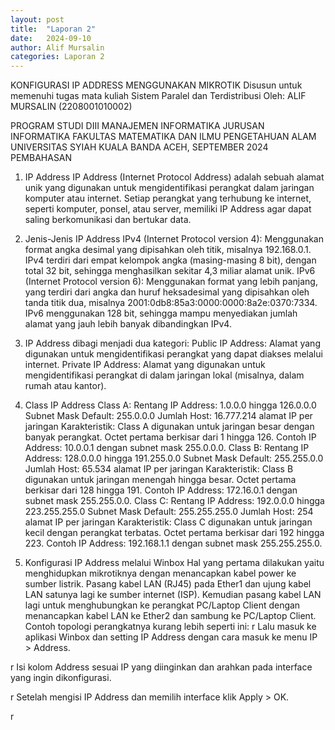 ```yaml
---
layout: post
title:  "Laporan 2"
date:   2024-09-10
author: Alif Mursalin
categories: Laporan 2
---
```

KONFIGURASI IP ADDRESS MENGGUNAKAN MIKROTIK
Disusun untuk memenuhi tugas mata kuliah
Sistem Paralel dan Terdistribusi
Oleh:
ALIF MURSALIN
(2208001010002)

PROGRAM STUDI DIII MANAJEMEN INFORMATIKA
JURUSAN INFORMATIKA
FAKULTAS MATEMATIKA DAN ILMU PENGETAHUAN ALAM
UNIVERSITAS SYIAH KUALA
BANDA ACEH, SEPTEMBER 2024
PEMBAHASAN
1. IP Address
IP Address (Internet Protocol Address) adalah sebuah alamat unik yang digunakan untuk mengidentifikasi perangkat dalam jaringan komputer atau internet. Setiap perangkat yang terhubung ke internet, seperti komputer, ponsel, atau server, memiliki IP Address agar dapat saling berkomunikasi dan bertukar data.

2. Jenis-Jenis IP Address
IPv4 (Internet Protocol version 4): Menggunakan format angka desimal yang dipisahkan oleh titik, misalnya 192.168.0.1. IPv4 terdiri dari empat kelompok angka (masing-masing 8 bit), dengan total 32 bit, sehingga menghasilkan sekitar 4,3 miliar alamat unik.
IPv6 (Internet Protocol version 6): Menggunakan format yang lebih panjang, yang terdiri dari angka dan huruf heksadesimal yang dipisahkan oleh tanda titik dua, misalnya 2001:0db8:85a3:0000:0000:8a2e:0370:7334. IPv6 menggunakan 128 bit, sehingga mampu menyediakan jumlah alamat yang jauh lebih banyak dibandingkan IPv4.
3. IP Address dibagi menjadi dua kategori:
Public IP Address: Alamat yang digunakan untuk mengidentifikasi perangkat yang dapat diakses melalui internet.
Private IP Address: Alamat yang digunakan untuk mengidentifikasi perangkat di dalam jaringan lokal (misalnya, dalam rumah atau kantor).
4. Class IP Address
Class A:
Rentang IP Address: 1.0.0.0 hingga 126.0.0.0
Subnet Mask Default: 255.0.0.0
Jumlah Host: 16.777.214 alamat IP per jaringan
Karakteristik: Class A digunakan untuk jaringan besar dengan banyak perangkat. Octet pertama berkisar dari 1 hingga 126.
Contoh IP Address: 10.0.0.1 dengan subnet mask 255.0.0.0.
Class B:
Rentang IP Address: 128.0.0.0 hingga 191.255.0.0
Subnet Mask Default: 255.255.0.0
Jumlah Host: 65.534 alamat IP per jaringan
Karakteristik: Class B digunakan untuk jaringan menengah hingga besar. Octet pertama berkisar dari 128 hingga 191.
Contoh IP Address: 172.16.0.1 dengan subnet mask 255.255.0.0.
Class C:
Rentang IP Address: 192.0.0.0 hingga 223.255.255.0
Subnet Mask Default: 255.255.255.0
Jumlah Host: 254 alamat IP per jaringan
Karakteristik: Class C digunakan untuk jaringan kecil dengan perangkat terbatas. Octet pertama berkisar dari 192 hingga 223.
Contoh IP Address: 192.168.1.1 dengan subnet mask 255.255.255.0.
5. Konfigurasi IP Address melalui Winbox
Hal yang pertama dilakukan yaitu menghidupkan mikrotiknya dengan menancapkan kabel power ke sumber listrik.
Pasang kabel LAN (RJ45) pada Ether1 dan ujung kabel LAN satunya lagi ke sumber internet (ISP).
Kemudian pasang kabel LAN lagi untuk menghubungkan ke perangkat PC/Laptop Client dengan menancapkan kabel LAN ke Ether2 dan sambung ke PC/Laptop Client.
Contoh topologi perangkatnya kurang lebih seperti ini:
r
Lalu masuk ke aplikasi Winbox dan setting IP Address dengan cara masuk ke menu
IP > Address.

r
Isi kolom Address sesuai IP yang diinginkan dan arahkan pada interface yang ingin dikonfigurasi.

r
Setelah mengisi IP Address dan memilih interface klik Apply > OK.

r
